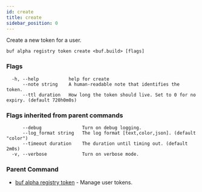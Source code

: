 ```yaml
---
id: create
title: create
sidebar_position: 0
---
```

Create a new token for a user.

```
buf alpha registry token create <buf.build> [flags]
```

### Flags

```
  -h, --help           help for create
      --note string    A human-readable note that identifies the token.
      --ttl duration   How long the token should live. Set to 0 for no expiry. (default 720h0m0s)
```

### Flags inherited from parent commands

```
      --debug               Turn on debug logging.
      --log_format string   The log format [text,color,json]. (default "color")
      --timeout duration    The duration until timing out. (default 2m0s)
  -v, --verbose             Turn on verbose mode.
```

### Parent Command

* [buf alpha registry token](index.md)	 - Manage user tokens.
